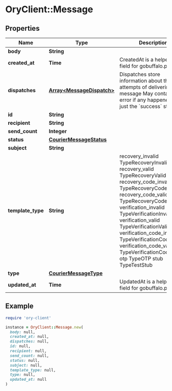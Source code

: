 # OryClient::Message

## Properties

| Name | Type | Description | Notes |
| ---- | ---- | ----------- | ----- |
| **body** | **String** |  |  |
| **created_at** | **Time** | CreatedAt is a helper struct field for gobuffalo.pop. |  |
| **dispatches** | [**Array&lt;MessageDispatch&gt;**](MessageDispatch.md) | Dispatches store information about the attempts of delivering a message May contain an error if any happened, or just the &#x60;success&#x60; state. | [optional] |
| **id** | **String** |  |  |
| **recipient** | **String** |  |  |
| **send_count** | **Integer** |  |  |
| **status** | [**CourierMessageStatus**](CourierMessageStatus.md) |  |  |
| **subject** | **String** |  |  |
| **template_type** | **String** |  recovery_invalid TypeRecoveryInvalid recovery_valid TypeRecoveryValid recovery_code_invalid TypeRecoveryCodeInvalid recovery_code_valid TypeRecoveryCodeValid verification_invalid TypeVerificationInvalid verification_valid TypeVerificationValid verification_code_invalid TypeVerificationCodeInvalid verification_code_valid TypeVerificationCodeValid otp TypeOTP stub TypeTestStub |  |
| **type** | [**CourierMessageType**](CourierMessageType.md) |  |  |
| **updated_at** | **Time** | UpdatedAt is a helper struct field for gobuffalo.pop. |  |

## Example

```ruby
require 'ory-client'

instance = OryClient::Message.new(
  body: null,
  created_at: null,
  dispatches: null,
  id: null,
  recipient: null,
  send_count: null,
  status: null,
  subject: null,
  template_type: null,
  type: null,
  updated_at: null
)
```

